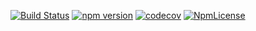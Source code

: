 [![Build Status](https://travis-ci.org/stopsopa/knex-abstract.svg?branch=v0.0.10)](https://travis-ci.org/stopsopa/knex-abstract)
[![npm version](https://badge.fury.io/js/%40stopsopa%2Fknex-abstract.svg)](https://badge.fury.io/js/%40stopsopa%2Fknex-abstract)
[![codecov](https://codecov.io/gh/stopsopa/knex-abstract/branch/v0.0.10/graph/badge.svg)](https://codecov.io/gh/stopsopa/knex-abstract/tree/v0.0.10/knex-abstract)
[![NpmLicense](https://img.shields.io/npm/l/@stopsopa/knex-abstract.svg)](https://github.com/stopsopa/knex-abstract/blob/master/LICENSE)

